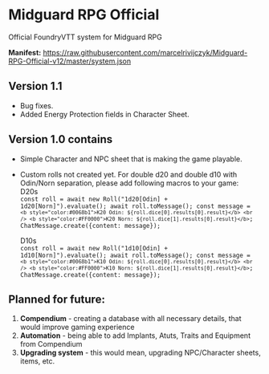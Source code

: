 # Midguard RPG Official

Official FoundryVTT system for Midguard RPG

**Manifest:** https://raw.githubusercontent.com/marcelrivijczyk/Midguard-RPG-Official-v12/master/system.json

## Version 1.1

- Bug fixes.
- Added Energy Protection fields in Character Sheet.

## Version 1.0 contains

- Simple Character and NPC sheet that is making the game playable.
- Custom rolls not created yet. For double d20 and double d10 with Odin/Norn separation, please add following macros to your game:<br />
  D20s<br />
  <code>const roll = await new Roll("1d20[Odin] + 1d20[Norn]").evaluate();
  await roll.toMessage();
  const message = `<b style="color:#0068b1">K20 Odin: ${roll.dice[0].results[0].result}</b> <br /> <b style="color:#FF0000">K20 Norn: ${roll.dice[1].results[0].result}</b>`;
  ChatMessage.create({content: message});</code><br />
  
  D10s<br />
  <code>const roll = await new Roll("1d10[Odin] + 1d10[Norn]").evaluate();
  await roll.toMessage();
  const message = `<b style="color:#0068b1">K10 Odin: ${roll.dice[0].results[0].result}</b> <br /> <b style="color:#FF0000">K10 Norn: ${roll.dice[1].results[0].result}</b>`;
  ChatMessage.create({content: message});</code>

## Planned for future:

1. **Compendium** - creating a database with all necessary details, that would improve gaming experience
2. **Automation** - being able to add Implants, Atuts, Traits and Equipment from Compendium
3. **Upgrading system** - this would mean, upgrading NPC/Character sheets, items, etc.
